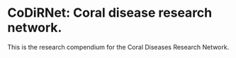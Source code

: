 # CoDiRNet: Coral disease research network.

This is the research compendium for the Coral Diseases Research Network.
